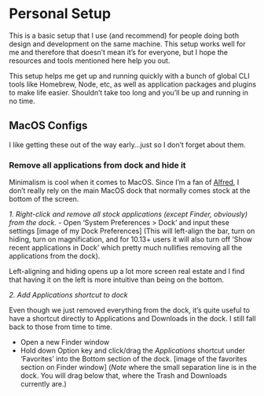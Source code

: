 # Personal Setup

This is a basic setup that I use (and recommend) for people doing both design and development on the same machine. This setup works well for me and therefore that doesn’t mean it’s for everyone, but I hope the resources and tools mentioned here help you out.

This setup helps me get up and running quickly with a bunch of global CLI tools like Homebrew, Node, etc, as well as application packages and plugins to make life easier.  Shouldn’t take too long and you’ll be up and running in no time.

## MacOS Configs
I like getting these out of the way early…just so I don’t forget about them.

### Remove all applications from dock and hide it

Minimalism is cool when it comes to MacOS. Since I’m a fan of [Alfred](https://www.alfredapp.com/), I don’t really rely on the main MacOS dock that normally comes stock at the bottom of the screen.

*1. Right-click and remove all stock applications (except Finder, obviously) from the dock.*
	- Open ‘System Preferences > Dock’ and input these settings
[image of my Dock Preferences]
(This will left-align the bar, turn on hiding, turn on magnification, and for 10.13+ users it will also turn off ‘Show recent applications in Dock’ which pretty much nullifies removing all the applications from the dock).

Left-aligning and hiding opens up a lot more screen real estate and I find that having it on the left is more intuitive than being on the bottom.

*2. Add Applications shortcut to dock*

Even though we just removed everything from the dock, it’s quite useful to have a shortcut directly to Applications and Downloads in the dock. I still fall back to those from time to time.
- Open a new Finder window
- Hold down Option key and click/drag the *Applications* shortcut under ‘Favorites’ into the Bottom section of the dock.
[image of the favorites section on Finder window]
(*Note* where the small separation line is in the dock. You will drag below that, where the Trash and Downloads currently are.)
